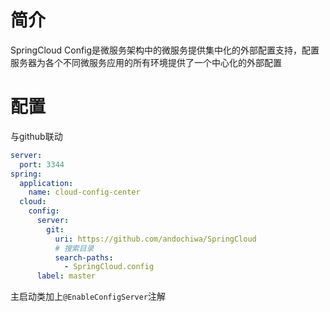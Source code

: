 # 简介

SpringCloud Config是微服务架构中的微服务提供集中化的外部配置支持，配置服务器为各个不同微服务应用的所有环境提供了一个中心化的外部配置

# 配置

与github联动

```yaml
server:
  port: 3344
spring:
  application:
    name: cloud-config-center
  cloud:
    config:
      server:
        git:
          uri: https://github.com/andochiwa/SpringCloud
          # 搜索目录
          search-paths:
            - SpringCloud.config
      label: master
```

主启动类加上`@EnableConfigServer`注解